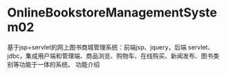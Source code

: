 # OnlineBookstoreManagementSystem02
 基于jsp+servlet的网上图书商城管理系统：前端jsp、jquery，后端 servlet、jdbc，集成用户端和管理端、商品浏览、购物车、在线购买、新闻发布、图书类别等功能于一体的系统。 功能介绍
